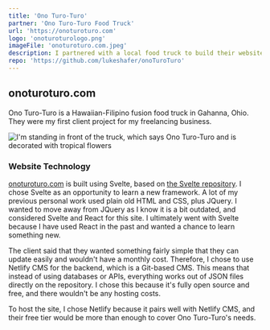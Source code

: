 ```yaml
---
title: 'Ono Turo-Turo'
partner: 'Ono Turo-Turo Food Truck'
url: 'https://onoturoturo.com'
logo: 'onoturoturologo.png'
imageFile: 'onoturoturo.com.jpeg'
description: I partnered with a local food truck to build their website!
repo: 'https://github.com/lukeshafer/onoTuroTuro'
---
```


## onoturoturo.com

Ono Turo-Turo is a Hawaiian-Filipino fusion food truck in Gahanna, Ohio. They were my first client project for my freelancing business.

![I'm standing in front of the truck, which says Ono Turo-Turo and is decorated with tropical flowers](https://luke-shafer-web-design.mo.cloudinary.net/projects/assets/onoturoturo-withtruck.jpeg?tx=w_500)

### Website Technology

[onoturoturo.com](https://onoturoturo.com/) is built using Svelte, based on [the Svelte repository](https://github.com/sveltejs/svelte). I chose Svelte as an opportunity to learn a new framework. A lot of my previous personal work used plain old HTML and CSS, plus JQuery. I wanted to move away from JQuery as I know it is a bit outdated, and considered Svelte and React for this site. I ultimately went with Svelte because I have used React in the past and wanted a chance to learn something new.

The client said that they wanted something fairly simple that they can update easily and wouldn't have a monthly cost. Therefore, I chose to use Netlify CMS for the backend, which is a Git-based CMS. This means that instead of using databases or APIs, everything works out of JSON files directly on the repository. I chose this because it's fully open source and free, and there wouldn't be any hosting costs.

To host the site, I chose Netlify because it pairs well with Netlify CMS, and their free tier would be more than enough to cover Ono Turo-Turo's needs.
